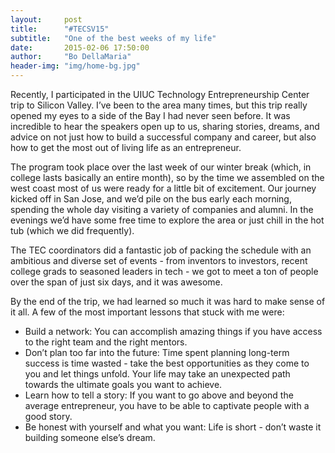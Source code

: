 ```yaml
---
layout:     post
title:      "#TECSV15"
subtitle:   "One of the best weeks of my life"
date:       2015-02-06 17:50:00
author:     "Bo DellaMaria"
header-img: "img/home-bg.jpg"
---
```



<p>Recently, I participated in the UIUC Technology Entrepreneurship Center trip to Silicon Valley. I’ve been to the area many times, but this trip really opened my eyes to a side of the Bay I had never seen before. It was incredible to hear the speakers open up to us, sharing stories, dreams, and advice on not just how to build a successful company and career, but also how to get the most out of living life as an entrepreneur.</p>

<p>The program took place over the last week of our winter break (which, in college lasts basically an entire month), so by the time we assembled on the west coast most of us were ready for a little bit of excitement. Our journey kicked off in San Jose, and we’d pile on the bus early each morning, spending the whole day visiting a variety of companies and alumni. In the evenings we’d have some free time to explore the area or just chill in the hot tub (which we did frequently).</p>

<p>The TEC coordinators did a fantastic job of packing the schedule with an ambitious and diverse set of events - from inventors to investors, recent college grads to seasoned leaders in tech - we got to meet a ton of people over the span of just six days, and it was awesome.</p>



<p>By the end of the trip, we had learned so much it was hard to make sense of it all. A few of the most important lessons that stuck with me were:</p>

<ul>
	<li>Build a network: You can accomplish amazing things if you have access to the right team and the right mentors.</li>
	<li>Don’t plan too far into the future: Time spent planning long-term success is time wasted - take the best opportunities as they come to you and let things unfold. Your life may take an unexpected path towards the ultimate goals you want to achieve.</li>
	<li>Learn how to tell a story: If you want to go above and beyond the average entrepreneur, you have to be able to captivate people with a good story.</li>
	<li>Be honest with yourself and what you want: Life is short - don’t waste it building someone else’s dream.</li>
</ul>

